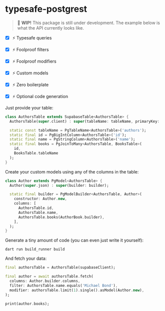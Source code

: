 # typesafe-postgrest

> 🚧 **WIP!** This package is still under development. The example below is what the API currently looks like.

- [x] ⚡️ Typesafe queries
- [x] ⚡️ Foolproof filters
- [x] ⚡️ Foolproof modifiers
- [x] ⚡️ Custom models
- [x] ⚡️ Zero boilerplate
- [x] ⚡️ Optional code generation


Just provide your table:
``` dart
class AuthorsTable extends SupabaseTable<AuthorsTable> {
  AuthorsTable(super.client) : super(tableName: tableName, primaryKey: [id]);

  static const tableName = PgTableName<AuthorsTable>('authors');
  static final id = PgBigIntColumn<AuthorsTable>('id');
  static final name = PgStringColumn<AuthorsTable>('name');
  static final books = PgJoinToMany<AuthorsTable, BooksTable>(
    id,
    BooksTable.tableName
  );
}

```

Create your custom models using any of the columns in the table:
``` dart
class Author extends PgModel<AuthorsTable> {
  Author(super.json) : super(builder: builder);

  static final builder = PgModelBuilder<AuthorsTable, Author>(
    constructor: Author.new,
    columns: [
      AuthorsTable.id,
      AuthorsTable.name,
      AuthorsTable.books(AuthorBook.builder),
    ],
  );
}
```

Generate a tiny amount of code (you can even just write it yourself):
``` shell
dart run build_runner build
```

And fetch your data:
``` dart
final authorsTable = AuthorsTable(supabaseClient);

final author = await authorsTable.fetch(
  columns: Author.builder.columns,
  filter: AuthorsTable.name.equals('Michael Bond'),
  modifier: authorsTable.limit(1).single().asModel(Author.new),
);

print(author.books);
```
